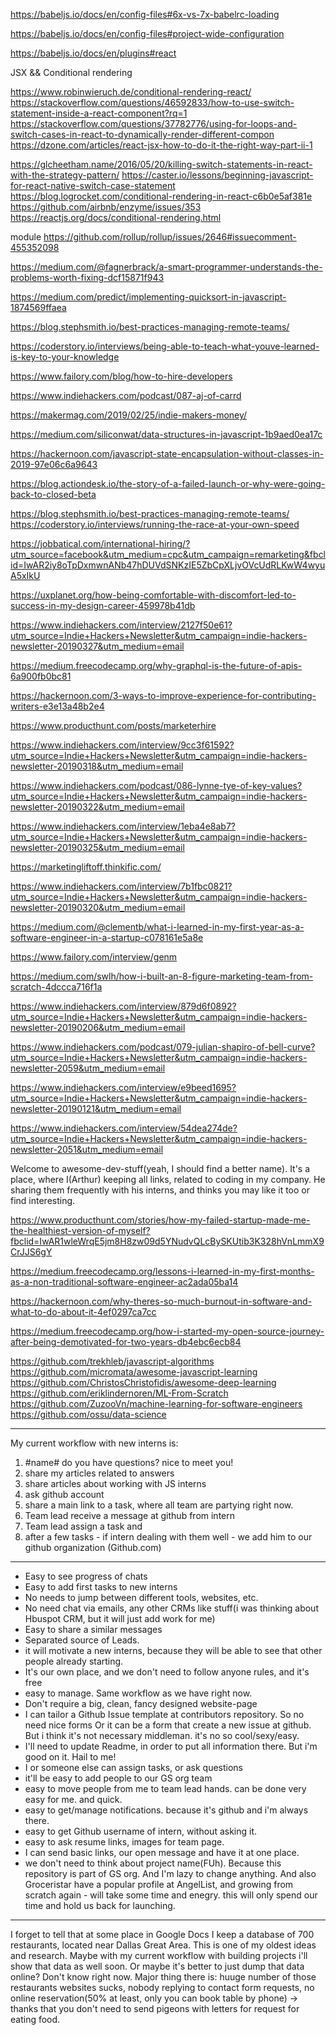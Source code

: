 https://babeljs.io/docs/en/config-files#6x-vs-7x-babelrc-loading

https://babeljs.io/docs/en/config-files#project-wide-configuration

https://babeljs.io/docs/en/plugins#react


JSX && Conditional rendering

https://www.robinwieruch.de/conditional-rendering-react/
https://stackoverflow.com/questions/46592833/how-to-use-switch-statement-inside-a-react-component?rq=1
https://stackoverflow.com/questions/37782776/using-for-loops-and-switch-cases-in-react-to-dynamically-render-different-compon
https://dzone.com/articles/react-jsx-how-to-do-it-the-right-way-part-ii-1

https://glcheetham.name/2016/05/20/killing-switch-statements-in-react-with-the-strategy-pattern/
https://caster.io/lessons/beginning-javascript-for-react-native-switch-case-statement
https://blog.logrocket.com/conditional-rendering-in-react-c6b0e5af381e
https://github.com/airbnb/enzyme/issues/353
https://reactjs.org/docs/conditional-rendering.html


module
https://github.com/rollup/rollup/issues/2646#issuecomment-455352098

https://medium.com/@fagnerbrack/a-smart-programmer-understands-the-problems-worth-fixing-dcf15871f943

https://medium.com/predict/implementing-quicksort-in-javascript-1874569ffaea

https://blog.stephsmith.io/best-practices-managing-remote-teams/

https://coderstory.io/interviews/being-able-to-teach-what-youve-learned-is-key-to-your-knowledge

https://www.failory.com/blog/how-to-hire-developers

https://www.indiehackers.com/podcast/087-aj-of-carrd  

https://makermag.com/2019/02/25/indie-makers-money/

https://medium.com/siliconwat/data-structures-in-javascript-1b9aed0ea17c

https://hackernoon.com/javascript-state-encapsulation-without-classes-in-2019-97e06c6a9643

https://blog.actiondesk.io/the-story-of-a-failed-launch-or-why-were-going-back-to-closed-beta



https://blog.stephsmith.io/best-practices-managing-remote-teams/
https://coderstory.io/interviews/running-the-race-at-your-own-speed


https://jobbatical.com/international-hiring/?utm_source=facebook&utm_medium=cpc&utm_campaign=remarketing&fbclid=IwAR2iy8oTpDxmwnANb47hDUVdSNKzIE5ZbCpXLjvOVcUdRLKwW4wyuA5xIkU


https://uxplanet.org/how-being-comfortable-with-discomfort-led-to-success-in-my-design-career-459978b41db

https://www.indiehackers.com/interview/2127f50e61?utm_source=Indie+Hackers+Newsletter&utm_campaign=indie-hackers-newsletter-20190327&utm_medium=email

https://medium.freecodecamp.org/why-graphql-is-the-future-of-apis-6a900fb0bc81

https://hackernoon.com/3-ways-to-improve-experience-for-contributing-writers-e3e13a48b2e4

https://www.producthunt.com/posts/marketerhire

https://www.indiehackers.com/interview/9cc3f61592?utm_source=Indie+Hackers+Newsletter&utm_campaign=indie-hackers-newsletter-20190318&utm_medium=email

https://www.indiehackers.com/podcast/086-lynne-tye-of-key-values?utm_source=Indie+Hackers+Newsletter&utm_campaign=indie-hackers-newsletter-20190322&utm_medium=email

https://www.indiehackers.com/interview/1eba4e8ab7?utm_source=Indie+Hackers+Newsletter&utm_campaign=indie-hackers-newsletter-20190325&utm_medium=email

https://marketingliftoff.thinkific.com/

https://www.indiehackers.com/interview/7b1fbc0821?utm_source=Indie+Hackers+Newsletter&utm_campaign=indie-hackers-newsletter-20190320&utm_medium=email

https://medium.com/@clementb/what-i-learned-in-my-first-year-as-a-software-engineer-in-a-startup-c078161e5a8e

https://www.failory.com/interview/genm

https://medium.com/swlh/how-i-built-an-8-figure-marketing-team-from-scratch-4dccca716f1a

https://www.indiehackers.com/interview/879d6f0892?utm_source=Indie+Hackers+Newsletter&utm_campaign=indie-hackers-newsletter-20190206&utm_medium=email

https://www.indiehackers.com/podcast/079-julian-shapiro-of-bell-curve?utm_source=Indie+Hackers+Newsletter&utm_campaign=indie-hackers-newsletter-2059&utm_medium=email

https://www.indiehackers.com/interview/e9beed1695?utm_source=Indie+Hackers+Newsletter&utm_campaign=indie-hackers-newsletter-20190121&utm_medium=email

https://www.indiehackers.com/interview/54dea274de?utm_source=Indie+Hackers+Newsletter&utm_campaign=indie-hackers-newsletter-2051&utm_medium=email


Welcome to awesome-dev-stuff(yeah, I should find a better name).
It's a place, where I(Arthur) keeping all links, related to coding in my company.
He sharing them frequently with his interns, and thinks you may like it too or find interesting.


https://www.producthunt.com/stories/how-my-failed-startup-made-me-the-healthiest-version-of-myself?fbclid=IwAR1wleWrqE5jm8H8zw09d5YNudvQLcBySKUtib3K328hVnLmmX9CrJJS6gY


https://medium.freecodecamp.org/lessons-i-learned-in-my-first-months-as-a-non-traditional-software-engineer-ac2ada05ba14

https://hackernoon.com/why-theres-so-much-burnout-in-software-and-what-to-do-about-it-4ef0297ca7cc

https://medium.freecodecamp.org/how-i-started-my-open-source-journey-after-being-demotivated-for-two-years-db4ebc6ecb84



https://github.com/trekhleb/javascript-algorithms
https://github.com/micromata/awesome-javascript-learning
https://github.com/ChristosChristofidis/awesome-deep-learning
https://github.com/eriklindernoren/ML-From-Scratch
https://github.com/ZuzooVn/machine-learning-for-software-engineers
https://github.com/ossu/data-science










-----






My current workflow with new interns is:
1) #name# do you have questions? nice to meet you!
2) share my articles related to answers
3) share articles about working with JS interns
4) ask github account
5) share a main link to a task, where all team are partying right now.
6) Team lead receive a message at github from intern
7) Team lead assign a task and
8) after a few tasks - if intern dealing with them well - we add him to our github organization (Github.com)


----

 - Easy to see progress of chats
 - Easy to add first tasks to new interns
 - No needs to jump between different tools, websites, etc.
 - No need chat via emails, any other CRMs like stuff(i was thinking about Hbuspot CRM, but it will just add work for me)
 - Easy to share a similar messages
 - Separated source of Leads.
 - it will motivate a new interns, because they will be able to see that other people already starting.
 - It's our own place, and we don't need to follow anyone rules, and it's free
 - easy to manage. Same workflow as we have right now.
 - Don't require a big, clean, fancy designed website-page
 - I can tailor a Github Issue template at contributors repository. So no need nice forms
 Or it can be a form that create a new issue at github. But i think it's not necessary middleman. it's no so cool/sexy/easy.
 - I'll need to update Readme, in order to put all information there. But i'm good on it. Hail to me!
 - I or someone else can assign tasks, or ask questions
 - it'll be easy to add people to our GS org team
 - easy to move people from me to team lead hands. can be done very easy for me. and quick.
 - easy to get/manage notifications. because it's github and i'm always there.
 - easy to get Github username of intern, without asking it.
 - easy to ask resume links, images for team page.
 - I can send basic links, our open message and have it at one place.
 - we don't need to think about project name(FUh). Because this repository is part of GS org. And I'm lazy to change anything. And also Groceristar have a popular profile at AngelList, and growing from scratch again - will take some time and enegry. this will only spend our time and hold us back for launching.







--------------


I forget to tell that at some place in Google Docs I keep a database of 700 restaurants, located near Dallas Great Area.
This is one of my oldest ideas and research. Maybe with my current workflow with building projects i'll show that data as well soon. Or maybe it's better to just dump that data online? Don't know right now. Major thing there is: huuge number of those restaurants websites sucks, nobody replying to contact form requests, no online reservation(50% at least, only you can book table by phone) -> thanks that you don't need to send pigeons with letters for request for eating food. 
